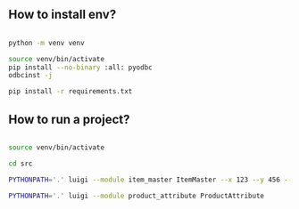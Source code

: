 
## How to install env?

```bash

python -m venv venv

source venv/bin/activate
pip install --no-binary :all: pyodbc
odbcinst -j

pip install -r requirements.txt

```

## How to run a project?
```bash

source venv/bin/activate

cd src

PYTHONPATH='.' luigi --module item_master ItemMaster --x 123 --y 456 --local-scheduler

PYTHONPATH='.' luigi --module product_attribute ProductAttribute

```
